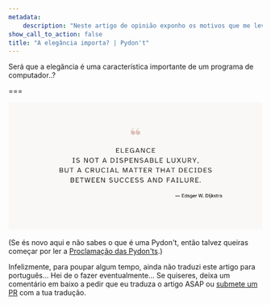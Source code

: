 ```yaml
---
metadata:
    description: "Neste artigo de opinião exponho os motivos que me levam a acreditar que a elegância é um fator importante para um programa de computador."
show_call_to_action: false
title: "A elegância importa? | Pydon't"
---
```


Será que a elegância é uma característica importante de um programa de computador..?

===

![Código Python com underscores.](thumbnail.png)

(Se és novo aqui e não sabes o que é uma Pydon't, então talvez queiras começar por
ler a [Proclamação das Pydon'ts][manifesto].)

Infelizmente, para poupar algum tempo, ainda não traduzi este artigo para português...
Hei de o fazer eventualmente...
Se quiseres, deixa um comentário em baixo a pedir que eu traduza o artigo ASAP ou [submete um PR][pr] com a tua tradução.


[pr]: https://github.com/mathspp/mathspp/blob/master/pages/02.blog/04.pydonts/the-power-of-reduce/item.pt.md
[subscribe]: https://mathspp.com/subscribe
[manifesto]: /blog/pydonts/pydont-manifesto

